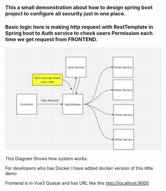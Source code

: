 <h3>This a small demonstration about how to design spring boot project to configure all security just in one place.</h3>
<h3> Basic logic here is making http request with RestTemplate in Spring boot to Auth service to check users Permission each time we get request from FRONTEND.</h3>
<img src="https://github.com/JimmyShukurow/YachtRent/blob/main/images/ApiGateway.png" alt="ApiGateway">
<p>This Diagram Shows how system works.</p>
<p>For developers who has Docker I have added docker version of this little demo</p>
<p>Frontend is in Vue3 Quasar and has URL like this <a href="http://localhost:9000">http://localhost:9000</a> </p>
